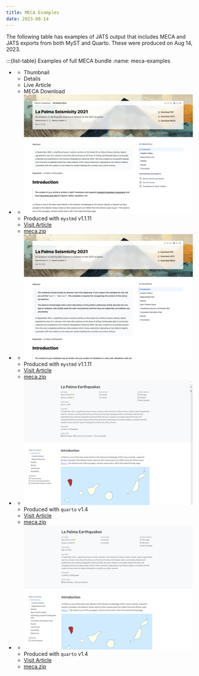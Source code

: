 ```yaml
---
title: MECA Examples
date: 2023-08-14
---
```


The following table has examples of JATS output that includes MECA and JATS exports from both MyST and Quarto. These were produced on Aug 14, 2023.

:::{list-table} Examples of full MECA bundle
:name: meca-examples

- - Thumbnail
  - Details
  - Live Article
  - MECA Download
- - ![](./examples/myst-full.png)
  - Produced with `mystmd` v1.1.11
  - [Visit Article](https://notebooks-now.github.io/submission-myst-full/)
  - [meca.zip](./examples/meca-myst-full.zip)
- - ![](./examples/myst-lite.png)
  - Produced with `mystmd` v1.1.11
  - [Visit Article](https://notebooks-now.github.io/submission-myst-lite/)
  - [meca.zip](./examples/meca-myst-lite.zip)
- - ![](./examples/quarto-full.png)
  - Produced with `quarto` v1.4
  - [Visit Article](https://notebooks-now.github.io/submission-quarto-full/)
  - [meca.zip](./examples/meca-quarto-full.zip)
- - ![](./examples/quarto-lite.png)
  - Produced with `quarto` v1.4
  - [Visit Article](https://notebooks-now.github.io/submission-quarto-lite/)
  - [meca.zip](./examples/meca-quarto-lite.zip)
